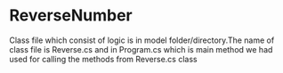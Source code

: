 # ReverseNumber

Class file which consist of logic is in model folder/directory.The name of class file is Reverse.cs and in Program.cs which is main method we had used for calling the methods from Reverse.cs class
